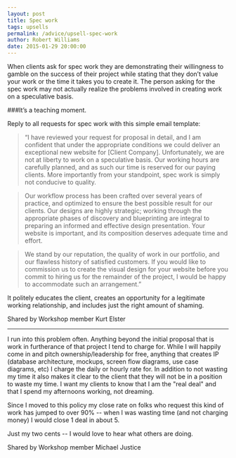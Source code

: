 ```yaml
---
layout: post
title: Spec work
tags: upsells
permalink: /advice/upsell-spec-work
author: Robert Williams
date: 2015-01-29 20:00:00
---
```


<span class="run-in"><span>W</span>hen clients ask for spec work</span> they are demonstrating their willingness to gamble on the success of their project while stating that they don’t value your work or the time it takes you to create it. The person asking for the spec work may not actually realize the problems involved in creating work on a speculative basis. 

###It’s a teaching moment. 

Reply to all requests for spec work with this simple email template:

> “I have reviewed your request for proposal in detail, and I am confident that under the appropriate conditions we could deliver an exceptional new website for [Client Company]. Unfortunately, we are not at liberty to work on a speculative basis. Our working hours are carefully planned, and as such our time is reserved for our paying clients. More importantly from your standpoint, spec work is simply not conducive to quality.

> Our workflow process has been crafted over several years of practice, and optimized to ensure the best possible result for our clients. Our designs are highly strategic; working through the appropriate phases of discovery and blueprinting are integral to preparing an informed and effective design presentation. Your website is important, and its composition deserves adequate time and effort.

> We stand by our reputation, the quality of work in our portfolio, and our flawless history of satisfied customers. If you would like to commission us to create the visual design for your website before you commit to hiring us for the remainder of the project, I would be happy to accommodate such an arrangement.”

It politely educates the client, creates an opportunity for a legitimate working relationship, and includes just the right amount of shaming.

Shared by Workshop member Kurt Elster

---

I run into this problem often. Anything beyond the initial proposal that is work in furtherance of that project I tend to charge for. While I will happily come in and pitch ownership/leadership for free, anything that creates IP (database architecture, mockups, screen flow diagrams, use case diagrams, etc) I charge the daily or hourly rate for. In addition to not wasting my time it also makes it clear to the client that they will not be in a position to waste my time. I want my clients to know that I am the "real deal" and that I spend my afternoons working, not dreaming.

Since I moved to this policy my close rate on folks who request this kind of work has jumped to over 90% -- when I was wasting time (and not charging money) I would close 1 deal in about 5.

Just my two cents -- I would love to hear what others are doing. 

Shared by Workshop member Michael Justice